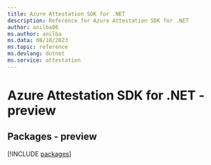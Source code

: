 ```yaml
---
title: Azure Attestation SDK for .NET
description: Reference for Azure Attestation SDK for .NET
author: anilba06
ms.author: anilba
ms.data: 08/18/2023
ms.topic: reference
ms.devlang: dotnet
ms.service: attestation
---
```

# Azure Attestation SDK for .NET - preview
## Packages - preview
[!INCLUDE [packages](attestation-index.md)]